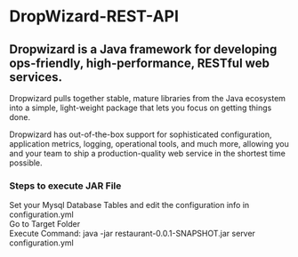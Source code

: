 # DropWizard-REST-API
## Dropwizard is a Java framework for developing ops-friendly, high-performance, RESTful web services.<br/>
Dropwizard pulls together stable, mature libraries from the Java ecosystem into a simple, light-weight package that lets you focus on getting things done.<br/>

Dropwizard has out-of-the-box support for sophisticated configuration, application metrics, logging, operational tools, and much more, allowing you and your team to ship a production-quality web service in the shortest time possible.<br/>
### Steps to execute JAR File
Set your Mysql Database Tables and edit the configuration info in configuration.yml <br/>
Go to Target Folder<br/>
Execute Command:
java -jar restaurant-0.0.1-SNAPSHOT.jar server configuration.yml
